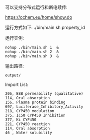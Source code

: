 可以支持分布式运行和断电续传:

https://ochem.eu/home/show.do

运行方式如下:
    ./bin/main.sh property_id
    
运行实例:
    
    nohup ./bin/main.sh 1  &    
    nohup ./bin/main.sh 2  & 
    nohup ./bin/main.sh 3  & 
    
    
输出路径:

    output/
    
    
Import List:

    206, BBB permeability (qualitative)
    114, Oral absorption
    156, Plasma protein binding
    697, Luciferase_Inhibitory_Activity
    218, CYP450 modulation
    375, IC50 CYP450 Inhibition
    377, Ki CYP450
    221, CYP450 reaction
    114, Oral absorption
    46 , Water solubility
